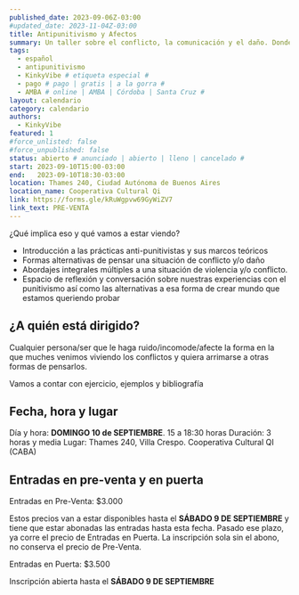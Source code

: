 ```yaml
---
published_date: 2023-09-06Z-03:00
#updated_date: 2023-11-04Z-03:00
title: Antipunitivismo y Afectos
summary: Un taller sobre el conflicto, la comunicación y el daño. Donde vamos a reflexionar sobre nuestros vínculos e intentar armar entre todes herramientas que nos permitan pensar y sentir los conflictos intra vinculares desde otras latitudes, tal vez llegando a distintos desenlaces y soluciones.
tags:
  - español
  - antipunitivismo
  - KinkyVibe # etiqueta especial #
  - pago # pago | gratis | a la gorra #
  - AMBA # online | AMBA | Córdoba | Santa Cruz #
layout: calendario
category: calendario
authors:
  - KinkyVibe
featured: 1
#force_unlisted: false
#force_unpublished: false
status: abierto # anunciado | abierto | lleno | cancelado #
start: 2023-09-10T15:00-03:00
end:   2023-09-10T18:30-03:00
location: Thames 240, Ciudad Autónoma de Buenos Aires
location_name: Cooperativa Cultural Qi
link: https://forms.gle/kRuWgpvw69GyWiZV7
link_text: PRE-VENTA
---
```



¿Qué implica eso y qué vamos a estar viendo?
- Introducción a las prácticas anti-punitivistas y sus marcos teóricos
- Formas alternativas de pensar una situación de conflicto y/o daño 
- Abordajes integrales múltiples a una situación de violencia y/o conflicto.
- Espacio de reflexión y conversación sobre nuestras experiencias con el punitivismo así como las alternativas a esa forma de crear mundo que estamos queriendo probar 


## ¿A quién está dirigido? ##

Cualquier persona/ser que le haga ruido/incomode/afecte la forma en la que muches venimos viviendo los conflictos y quiera arrimarse a otras formas de pensarlos. 


Vamos a contar con ejercicio, ejemplos y bibliografía

## Fecha, hora y lugar ##
Día y hora:  **DOMINGO 10 de SEPTIEMBRE**. 15 a 18:30 horas
Duración:  3 horas y media
Lugar:  Thames 240, Villa Crespo. Cooperativa Cultural QI (CABA)

## Entradas en pre-venta y en puerta ##

Entradas en Pre-Venta: $3.000

Estos precios van a estar disponibles hasta el **SÁBADO 9 DE SEPTIEMBRE** y tiene que estar abonadas las entradas hasta esta fecha. Pasado ese plazo, ya corre el precio de Entradas en Puerta. La inscripción sola sin el abono, no conserva el precio de Pre-Venta.

Entradas en Puerta: $3.500

Inscripción abierta hasta el **SÁBADO 9 DE SEPTIEMBRE**